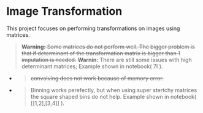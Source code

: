 # Image Transformation
This project focuses on performing transformations on images using matrices.
> ~~**Warning:** Some matrices do not perform well. The bigger problem is that if determinant of the transformation matrix is bigger than 1 imputation is needed.~~
> **Warnin:** There are still some issues with high determinant matrices; Example shown in notebook( 7I ).
- > ~~convolving does not work because of memory error.~~
- > Binning works perefectly, but when using super stertchy matrices the square shaped bins do not help. Example shown in notebook( [[1,2],[3,4]] ).